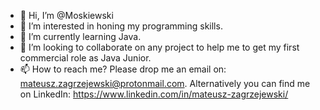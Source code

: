 - 👋 Hi, I’m @Moskiewski
- 👀 I’m interested in honing my programming skills. 
- 🌱 I’m currently learning Java. 
- 💞️ I’m looking to collaborate on any project to help me to get my first commercial role as Java Junior. 
- 📫 How to reach me? Please drop me an email on: mateusz.zagrzejewski@protonmail.com. 
Alternatively you can find me on LinkedIn: https://www.linkedin.com/in/mateusz-zagrzejewski/

<!---
Moskiewski/Moskiewski is a ✨ special ✨ repository because its `README.md` (this file) appears on your GitHub profile.
You can click the Preview link to take a look at your changes.
--->
